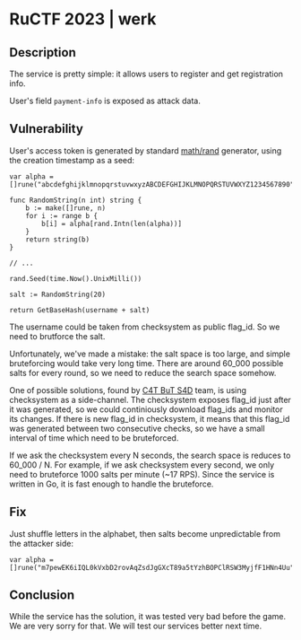 # RuCTF 2023 | werk

## Description

The service is pretty simple: it allows users to register and get registration info.

User's field `payment-info` is exposed as attack data.

## Vulnerability

User's access token is generated by standard [math/rand](https://pkg.go.dev/math/rand) generator, using the creation timestamp as a seed:

```golang
var alpha = []rune("abcdefghijklmnopqrstuvwxyzABCDEFGHIJKLMNOPQRSTUVWXYZ1234567890")

func RandomString(n int) string {
	b := make([]rune, n)
	for i := range b {
		b[i] = alpha[rand.Intn(len(alpha))]
	}
	return string(b)
}

// ...

rand.Seed(time.Now().UnixMilli())

salt := RandomString(20)

return GetBaseHash(username + salt)
```

The username could be taken from checksystem as public flag_id. So we need to brutforce the salt.

Unfortunately, we've made a mistake: the salt space is too large, and simple bruteforcing would take very long time. There are around 60_000 possible salts for every round, so we need to reduce the search space somehow.

One of possible solutions, found by [C4T BuT S4D](https://ctftime.org/team/83435) team, is using checksystem as a side-channel. The checksystem exposes flag_id just after it was generated, so we could continiously download flag_ids and monitor its changes. If there is new flag_id in checksystem, it means that this flag_id was generated between two consecutive checks, so we have a small interval of time which need to be bruteforced.

If we ask the checksystem every N seconds, the search space is reduces to 60_000 / N. For example, if we ask checksystem every second, we only need to bruteforce 1000 salts per minute (~17 RPS). Since the service is written in Go, it is fast enough to handle the bruteforce.

## Fix

Just shuffle letters in the alphabet, then salts become unpredictable from the attacker side:

```golang
var alpha = []rune("m7pewEK6iIQL0kVxbD2rovAqZsdJgGXcT89a5tYzhBOPClRSW3MyjfF1HNn4Uu")
```

## Conclusion

While the service has the solution, it was tested very bad before the game. We are very sorry for that. We will test our services better next time.
